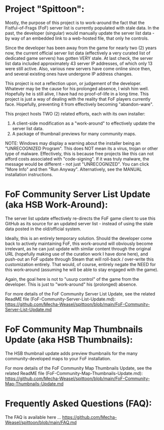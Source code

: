 Project "Spittoon":
==================
Mostly, the purpose of this project is to work-around the fact that the Fistful-of-Frags (FoF) server list is currently populated with stale data.  In the past, the developer (singular) would manually update the server list data - by way of an embedded link to a web-hosted file, that only he controls.

Since the developer has been away from the game for nearly two (2) years now, the current official server list data (effectively a very curated list of dedicated game servers) has gotten VERY stale.  At last check, the server list data included approximately 43 server IP addresses, of which only 13 were still active. Also, various new servers have come online since then, and several existing ones have undergone IP address changes.

This project is not a reflection upon, or judgement of the developer.  Whatever may be the cause for his prolonged absence, I wish him well.  Hopefully he is still alive, I have had no proof-of-life in a long time.  This project is just a way of dealing with the reality that FoF players currently face.  Hopefully, preventing it from effectively becoming "abandon-ware".

This project hosts TWO (2) related efforts, each with its own installer:
1) A client-side modification as a "work-around" to effectively update the server list data.
2) A package of thumbnail previews for many community maps.

NOTE: Windows may display a warning about the installer being an "UNRECOGNIZED Program". This does NOT mean its a virus, trojan or other type of malware. Effectively, this is because free projects like this can not afford costs associated with "code-signing". If it was truly malware, the message would be different - not just "UNRECOGNIZED". You can click "More Info" and then "Run Anyway". Alternatively, see the MANUAL installation instructions.

FoF Community Server List Update (aka HSB Work-Around):
======================================================
The server list update effectively re-directs the FoF game client to use this GitHub as its source for an updated server list - instead of using the stale data posted in the old/official system.  

Ideally, this is an entirely temporary solution.  Should the developer come back to actively maintaining FoF, this work-around will obviously become irrelevant, as he can just update with similar content through the original URL (hopefully making use of the curation work I have done here), and push-out an FoF update through Steam that will roll-back / over-write this customization entirely.  That would, of course, entirely negate the NEED for this work-around (assuming he will be able to stay engaged with the game).

Again, the goal here is not to "usurp control" of the game from the developer.  This is just to "work-around" his (prolonged) absence.

For more details of the FoF Community Server List Update, see the related ReadME file (FoF-Community-Server-List-Update.md):
https://github.com/Mecha-Weasel/spittoon/blob/main/FoF-Community-Server-List-Update.md

FoF Community Map Thumbnails Update (aka HSB Thumbnails):
========================================================
The HSB thumbnail update adds preview thumbnails for the many community-developed maps to your FoF installation.

For more details of the FoF Community Map Thumbnails Update, see the related ReadME file (FoF-Community-Map-Thumbnails-Update.md):
https://github.com/Mecha-Weasel/spittoon/blob/main/FoF-Community-Map-Thumbnails-Update.md

Frequently Asked Questions (FAQ):
================================
The FAQ is available here ...
https://github.com/Mecha-Weasel/spittoon/blob/main/FAQ.md
